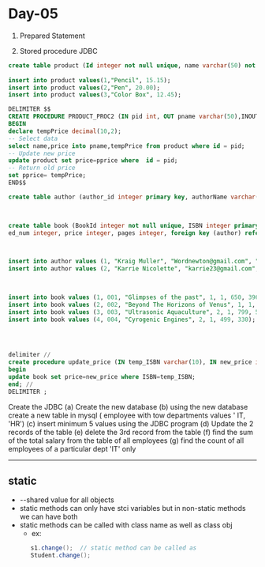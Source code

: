 # Day-05
1. Prepared Statement

2. Stored procedure JDBC
```sql
create table product (Id integer not null unique, name varchar(50) not null, price decimal(10,2));
 
insert into product values(1,"Pencil", 15.15);
insert into product values(2,"Pen", 20.00);
insert into product values(3,"Color Box", 12.45);

DELIMITER $$
CREATE PROCEDURE PRODUCT_PROC2 (IN pid int, OUT pname varchar(50),INOUT pprice decimal(10,2))
BEGIN
declare tempPrice decimal(10,2);   
-- Select data
select name,price into pname,tempPrice from product where id = pid;   
-- Update new price
update product set price=pprice where  id = pid;
-- Return old price
set pprice= tempPrice;   
END$$
```

```sql
create table author (author_id integer primary key, authorName varchar(30), email varchar (25), gender varchar (6));

 

create table book (BookId integer not null unique, ISBN integer primary key, book_name varchar (30) not null, author integer, 
ed_num integer, price integer, pages integer, foreign key (author) references author (author_id) on delete cascade);

 

insert into author values (1, "Kraig Muller", "Wordnewton@gmail.com", "Male");
insert into author values (2, "Karrie Nicolette", "karrie23@gmail.com", "Female");

 

insert into book values (1, 001, "Glimpses of the past", 1, 1, 650, 396);
insert into book values (2, 002, "Beyond The Horizons of Venus", 1, 1, 650, 396);
insert into book values (3, 003, "Ultrasonic Aquaculture", 2, 1, 799, 500);
insert into book values (4, 004, "Cyrogenic Engines", 2, 1, 499, 330); 

 


delimiter //
create procedure update_price (IN temp_ISBN varchar(10), IN new_price integer)
begin
update book set price=new_price where ISBN=temp_ISBN;
end; //
DELIMITER ;
```


Create the JDBC
 (a) Create the new database
 (b) using the new database create a new table in mysql (  employee with tow departments values ' IT, 'HR')
 (c) insert minimum 5 values using the JDBC program
 (d) Update the 2 records of the table
 (e) delete the 3rd record from the table
 (f) find the sum of the total salary from the table of all employees
 (g) find the count of all employees of a particular dept 'IT' only


-----------------------------------------------------------------------------------------------
## static 
 * --shared value for all objects
 * static methods can only have stci variables  but in non-static methods we can have both
 * static methods can be called with class name as well as class obj
    * ex: 
     ```java
        s1.change();  // static method can be called as 
		Student.change();
     ```